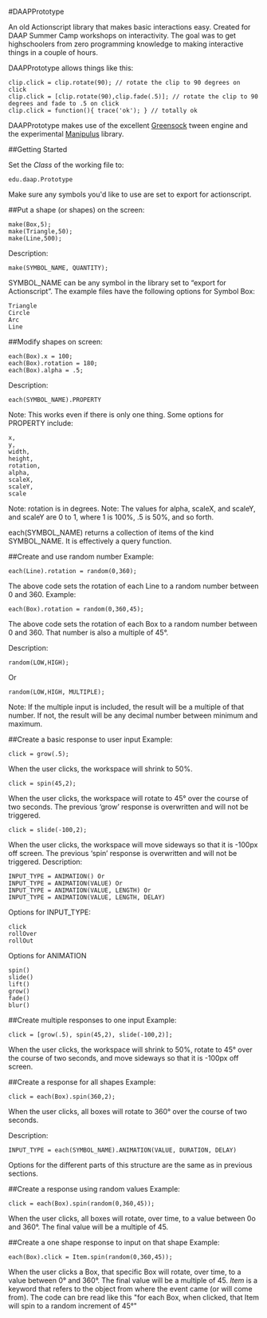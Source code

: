 #DAAPPrototype

An old Actionscript library that makes basic interactions easy. 
Created for DAAP Summer Camp workshops on interactivity. The goal was to get highschoolers from zero programming knowledge to making interactive things in a couple of hours.

DAAPPrototype allows things like this: 

	clip.click = clip.rotate(90); // rotate the clip to 90 degrees on click
	clip.click = [clip.rotate(90),clip.fade(.5)]; // rotate the clip to 90 degrees and fade to .5 on click
	clip.click = function(){ trace('ok'); } // totally ok


DAAPPrototype makes use of the excellent [Greensock](http://greensock.com) tween engine and the experimental [Manipulus](https://github.com/IanBellomy/Manipulus) library. 

	
##Getting Started

Set the *Class* of the working file to: 

	edu.daap.Prototype
	
Make sure any symbols you'd like to use are set to export for actionscript.

##Put a shape (or shapes) on the screen:

	make(Box,5);
	make(Triangle,50);
	make(Line,500);
	
Description:

	make(SYMBOL_NAME, QUANTITY);

SYMBOL_NAME can be any symbol in the library set to “export for Actionscript”.
The example files have the following options for Symbol Box:

	Triangle
	Circle
	Arc
	Line
	
##Modify shapes on screen:

	each(Box).x = 100;
	each(Box).rotation = 180;
	each(Box).alpha = .5;

Description:

	each(SYMBOL_NAME).PROPERTY

Note: This works even if there is only one thing. Some options for PROPERTY include:

	x,
	y,
	width,
	height,
	rotation,
	alpha,
	scaleX,
	scaleY,
	scale
	
Note: rotation is in degrees.
Note: The values for alpha, scaleX, and scaleY, and scaleY are 0 to 1, where 1 is 100%, .5 is 50%, and so forth.

each(SYMBOL_NAME) returns a collection of items of the kind SYMBOL_NAME. It is effectively a query function.

##Create and use random number
Example:

	each(Line).rotation = random(0,360);

The above code sets the rotation of each Line to a random number between 0 and 360.
Example:

	each(Box).rotation = random(0,360,45);

The above code sets the rotation of each Box to a random number between 0 and 360.
That number is also a multiple of 45°.



Description:

	random(LOW,HIGH);
 
 Or
 
	random(LOW,HIGH, MULTIPLE);
	
Note: If the multiple input is included, the result will be a multiple of that number. If not, the result will be any decimal number between minimum and maximum.
 
##Create a basic response to user input
Example:

	click = grow(.5);
	
When the user clicks, the workspace will shrink to 50%.

	click = spin(45,2);
	
When the user clicks, the workspace will rotate to 45° over the course of two seconds.
The previous ‘grow’ response is overwritten and will not be triggered.

	click = slide(-100,2);
	
When the user clicks, the workspace will move sideways so that it is -100px off screen.
The previous ‘spin’ response is overwritten and will not be triggered.
Description:

	INPUT_TYPE = ANIMATION() Or
	INPUT_TYPE = ANIMATION(VALUE) Or
	INPUT_TYPE = ANIMATION(VALUE, LENGTH) Or
	INPUT_TYPE = ANIMATION(VALUE, LENGTH, DELAY) 

Options for INPUT_TYPE:

	click
	rollOver
	rollOut
             
Options for ANIMATION
             
	spin()
	slide()
	lift()
	grow()
	fade()
	blur()
             
##Create multiple responses to one input
Example:
	
	click = [grow(.5), spin(45,2), slide(-100,2)];
	
When the user clicks, the workspace will shrink to 50%, rotate to 45° over the course of two seconds, and move sideways so that it is -100px off screen.

##Create a response for all shapes
Example:

	click = each(Box).spin(360,2);
	
When the user clicks, all boxes will rotate to 360° over the course of two seconds.

Description:

	INPUT_TYPE = each(SYMBOL_NAME).ANIMATION(VALUE, DURATION, DELAY) 
	
Options for the different parts of this structure are the same as in previous sections.

##Create a response using random values
Example:

	click = each(Box).spin(random(0,360,45));
	
When the user clicks, all boxes will rotate, over time, to a value between 0o and 360°. The
final value will be a multiple of 45.

##Create a one shape response to input on that shape
Example:

	each(Box).click = Item.spin(random(0,360,45));

When the user clicks a Box, that specific Box will rotate, over time, to a value between 0° and 360°. The final value will be a multiple of 45. *Item* is a keyword that refers to the object from where the event came (or will come from). The code can bre read like this "for each Box, when clicked, that Item will spin to a random increment of 45°"

